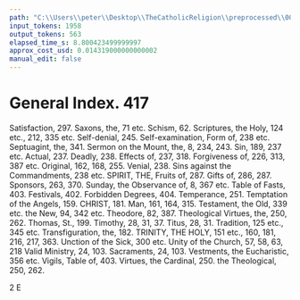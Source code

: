 ```yaml
---
path: "C:\\Users\\peter\\Desktop\\TheCatholicReligion\\preprocessed\\00440.jpg"
input_tokens: 1958
output_tokens: 563
elapsed_time_s: 8.800423499999997
approx_cost_usd: 0.014319000000000002
manual_edit: false
---
```

# General Index. 417

Satisfaction, 297.
Saxons, the, 71 etc.
Schism, 62.
Scriptures, the Holy, 124 etc., 212, 335 etc.
Self-denial, 245.
Self-examination, Form of, 238 etc.
Septuagint, the, 341.
Sermon on the Mount, the, 8, 234, 243.
Sin, 189, 237 etc.
    Actual, 237.
    Deadly, 238.
    Effects of, 237, 318.
    Forgiveness of, 226, 313, 387 etc.
    Original, 162, 168, 255.
    Venial, 238.
Sins against the Commandments, 238 etc.
SPIRIT, THE, Fruits of, 287.
    Gifts of, 286, 287.
Sponsors, 263, 370.
Sunday, the Observance of, 8, 367 etc.
Table of Fasts, 403.
    Festivals, 402.
    Forbidden Degrees, 404.
Temperance, 251.
Temptation of the Angels, 159.
    CHRIST, 181.
    Man, 161, 164, 315.
Testament, the Old, 339 etc.
    the New, 94, 342 etc.
Theodore, 82, 387.
Theological Virtues, the, 250, 262.
Thomas, St., 199.
Timothy, 28, 31, 37.
Titus, 28, 31.
Tradition, 125 etc., 345 etc.
Transfiguration, the, 182.
TRINITY, THE HOLY, 151 etc., 160, 181, 216, 217, 363.
Unction of the Sick, 300 etc.
Unity of the Church, 57, 58, 63, 218
Valid Ministry, 24, 103.
    Sacraments, 24, 103.
Vestments, the Eucharistic, 356 etc.
Vigils, Table of, 403.
Virtues, the Cardinal, 250.
    the Theological, 250, 262.

2 E